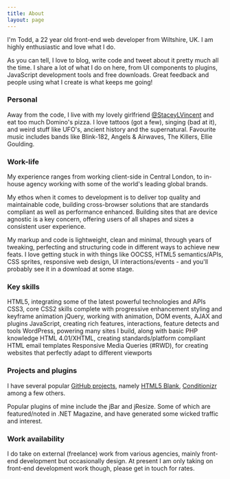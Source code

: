 ```yaml
---
title: About
layout: page
---
```


I'm Todd, a 22 year old front-end web developer from Wiltshire, UK. I am highly enthusiastic and love what I do.

As you can tell, I love to blog, write code and tweet about it pretty much all the time. I share a lot of what I do on here, from UI components to plugins, JavaScript development tools and free downloads. Great feedback and people using what I create is what keeps me going!

### Personal
Away from the code, I live with my lovely girlfriend <a href="//twitter.com/staceylvincent" target="_blank">@StaceyLVincent</a> and eat too much Domino's pizza. I love tattoos (got a few), singing (bad at it), and weird stuff like UFO's, ancient history and the supernatural. Favourite music includes bands like Blink-182, Angels & Airwaves, The Killers, Ellie Goulding.

### Work-life
My experience ranges from working client-side in Central London, to in-house agency working with some of the world's leading global brands.

My ethos when it comes to development is to deliver top quality and maintainable code, building cross-browser solutions that are standards compliant as well as performance enhanced. Building sites that are device agnostic is a key concern, offering users of all shapes and sizes a consistent user experience.

My markup and code is lightweight, clean and minimal, through years of tweaking, perfecting and structuring code in different ways to achieve new feats. I love getting stuck in with things like OOCSS, HTML5 semantics/APIs, CSS sprites, responsive web design, UI interactions/events - and you'll probably see it in a download at some stage.

### Key skills
HTML5, integrating some of the latest powerful technologies and APIs
CSS3, core CSS2 skills complete with progressive enhancement styling and keyframe animation
jQuery, working with animation, DOM events, AJAX and plugins
JavaScript, creating rich features, interactions, feature detects and tools
WordPress, powering many sites I build, along with basic PHP knowledge
HTML 4.01/XHTML, creating standards/platform compliant HTML email templates
Responsive Media Queries (#RWD), for creating websites that perfectly adapt to different viewports

### Projects and plugins
I have several popular <a href="//github.com/toddmotto" target="_blank">GitHub projects</a>, namely <a href="//html5blank.com" target="_blank">HTML5 Blank</a>, <a href="//conditionizr.com" target="_blank">Conditionizr</a> among a few others.

Popular plugins of mine include the jBar and jResize. Some of which are featured/noted in .NET Magazine, and have generated some wicked traffic and interest.

### Work availability
I do take on external (freelance) work from various agencies, mainly front-end development but occasionally design. At present I am only taking on front-end development work though, please get in touch for rates.